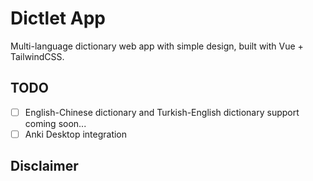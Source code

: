 # Dictlet App

Multi-language dictionary web app with simple design, built with Vue + TailwindCSS.

## TODO

- [ ] English-Chinese dictionary and Turkish-English dictionary support coming soon...
- [ ] Anki Desktop integration

## Disclaimer

